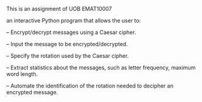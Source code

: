 This is an assignment of UOB EMAT10007

an interactive Python program that allows the user to:

– Encrypt/decrypt messages using a Caesar cipher.

– Input the message to be encrypted/decrypted.

– Specify the rotation used by the Caesar cipher.

– Extract statistics about the messages, such as letter frequency, maximum word length.

– Automate the identification of the rotation needed to decipher an encrypted message.
